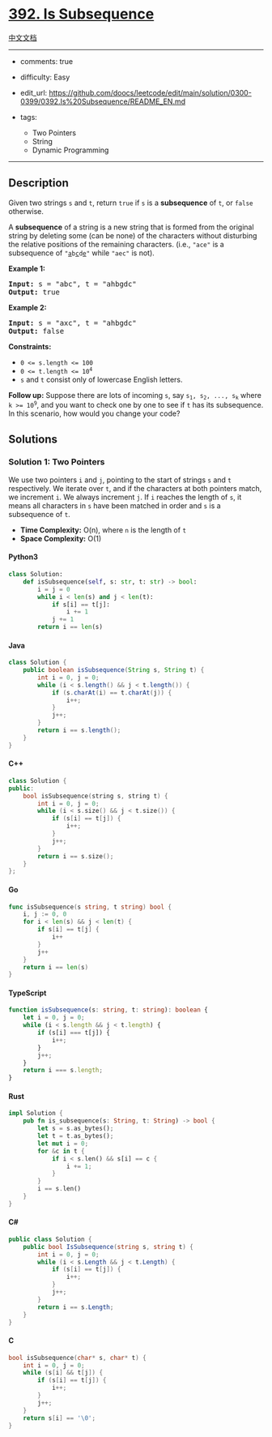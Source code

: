 

<!-- problem:start -->

# [392. Is Subsequence](https://leetcode.com/problems/is-subsequence)

[中文文档](/solution/0300-0399/0392.Is%20Subsequence/README.md)


---
- comments: true
- difficulty: Easy
- edit_url: https://github.com/doocs/leetcode/edit/main/solution/0300-0399/0392.Is%20Subsequence/README_EN.md

- tags:
    - Two Pointers
    - String
    - Dynamic Programming
---

## Description

<!-- description:start -->

<p>Given two strings <code>s</code> and <code>t</code>, return <code>true</code> if <code>s</code> is a <strong>subsequence</strong> of <code>t</code>, or <code>false</code> otherwise.</p>

<p>A <strong>subsequence</strong> of a string is a new string that is formed from the original string by deleting some (can be none) of the characters without disturbing the relative positions of the remaining characters. (i.e., <code>"ace"</code> is a subsequence of <code>"<u>a</u>b<u>c</u>d<u>e</u>"</code> while <code>"aec"</code> is not).</p>

<p><strong class="example">Example 1:</strong></p>
<pre><strong>Input:</strong> s = "abc", t = "ahbgdc"
<strong>Output:</strong> true
</pre>

<p><strong class="example">Example 2:</strong></p>
<pre><strong>Input:</strong> s = "axc", t = "ahbgdc"
<strong>Output:</strong> false
</pre>

<p><strong>Constraints:</strong></p>
<ul>
	<li><code>0 &lt;= s.length &lt;= 100</code></li>
	<li><code>0 &lt;= t.length &lt;= 10<sup>4</sup></code></li>
	<li><code>s</code> and <code>t</code> consist only of lowercase English letters.</li>
</ul>

<p><strong>Follow up:</strong> Suppose there are lots of incoming <code>s</code>, say <code>s<sub>1</sub>, s<sub>2</sub>, ..., s<sub>k</sub></code> where <code>k &gt;= 10<sup>9</sup></code>, and you want to check one by one to see if <code>t</code> has its subsequence. In this scenario, how would you change your code?</p>

<!-- description:end -->

## Solutions

<!-- solution:start -->

### Solution 1: Two Pointers

We use two pointers `i` and `j`, pointing to the start of strings `s` and `t` respectively. We iterate over `t`, and if the characters at both pointers match, we increment `i`. We always increment `j`. If `i` reaches the length of `s`, it means all characters in `s` have been matched in order and `s` is a subsequence of `t`.

- **Time Complexity:** O(n), where `n` is the length of `t`
- **Space Complexity:** O(1)

<!-- tabs:start -->

#### Python3

```python
class Solution:
    def isSubsequence(self, s: str, t: str) -> bool:
        i = j = 0
        while i < len(s) and j < len(t):
            if s[i] == t[j]:
                i += 1
            j += 1
        return i == len(s)
```

#### Java

```java
class Solution {
    public boolean isSubsequence(String s, String t) {
        int i = 0, j = 0;
        while (i < s.length() && j < t.length()) {
            if (s.charAt(i) == t.charAt(j)) {
                i++;
            }
            j++;
        }
        return i == s.length();
    }
}
```

#### C++

```cpp
class Solution {
public:
    bool isSubsequence(string s, string t) {
        int i = 0, j = 0;
        while (i < s.size() && j < t.size()) {
            if (s[i] == t[j]) {
                i++;
            }
            j++;
        }
        return i == s.size();
    }
};
```

#### Go

```go
func isSubsequence(s string, t string) bool {
    i, j := 0, 0
    for i < len(s) && j < len(t) {
        if s[i] == t[j] {
            i++
        }
        j++
    }
    return i == len(s)
}
```

#### TypeScript

```ts
function isSubsequence(s: string, t: string): boolean {
    let i = 0, j = 0;
    while (i < s.length && j < t.length) {
        if (s[i] === t[j]) {
            i++;
        }
        j++;
    }
    return i === s.length;
}
```

#### Rust

```rust
impl Solution {
    pub fn is_subsequence(s: String, t: String) -> bool {
        let s = s.as_bytes();
        let t = t.as_bytes();
        let mut i = 0;
        for &c in t {
            if i < s.len() && s[i] == c {
                i += 1;
            }
        }
        i == s.len()
    }
}
```

#### C#

```cs
public class Solution {
    public bool IsSubsequence(string s, string t) {
        int i = 0, j = 0;
        while (i < s.Length && j < t.Length) {
            if (s[i] == t[j]) {
                i++;
            }
            j++;
        }
        return i == s.Length;
    }
}
```

#### C

```c
bool isSubsequence(char* s, char* t) {
    int i = 0, j = 0;
    while (s[i] && t[j]) {
        if (s[i] == t[j]) {
            i++;
        }
        j++;
    }
    return s[i] == '\0';
}
```

<!-- tabs:end -->

<!-- solution:end -->

<!-- problem:end -->
